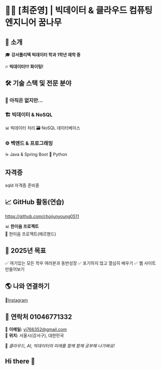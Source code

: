 # 👨‍🔧 [최준영] | 빅데이터 & 클라우드 컴퓨팅 엔지니어 꿈나무  

## 🚀 소개  
🎓 **강서폴리텍 빅데이터 학과 1학년 재학 중**  
    
🔥 **빅데이터!!! 화이팅!**  

## 🛠 기술 스택 및 전문 분야  
### 📡 **아직은 없지만...**   

### 🏗 **빅데이터 & NoSQL**  
📊 빅데이터 처리
🗃 NoSQL 데이터베이스 

### ⚙️ **백엔드 & 프로그래밍**  
☕ Java & Spring Boot
🐍 Python
## 자격증 ##
sqld 자격증 준비중
## 📈 GitHub 활동(연습)  
https://github.com/choijunyoung0511

📊 **한이음 프로젝트**  
🔹 한이음 프로젝트(메르핸드)

## 🎯 2025년 목표  
✅ 여기있는 모든 학우 여러분과 동반성장 
✅ 포기하지 얺고 열심히 배우기
✅ 웹 사이트 만들어보기

## 🌎 나와 연결하기  
🔹[Instagram](#)
## 📧 연락처  01046771332
📩 **이메일:** yj766352@gmail.com  
📍 **위치:** 서울시(강서구), 대한민국  

🚀 *클라우드, AI, 빅데이터의 미래를 함께 함께 공부해 나가봐요!*  

## Hi there 👋
